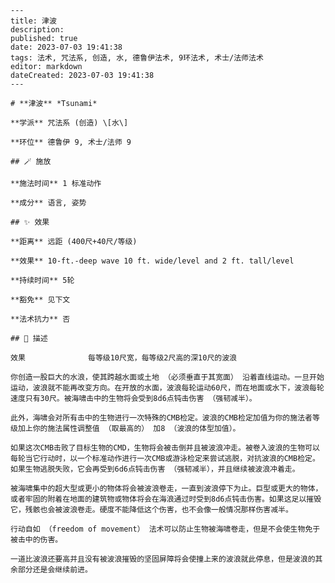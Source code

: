 
    ---
    title: 津波
    description: 
    published: true
    date: 2023-07-03 19:41:38
    tags: 法术, 咒法系, 创造, 水, 德鲁伊法术, 9环法术, 术士/法师法术
    editor: markdown
    dateCreated: 2023-07-03 19:41:38
    ---

    # **津波** *Tsunami*

    **学派** 咒法系 (创造) \[水\] 

    **环位** 德鲁伊 9, 术士/法师 9

    ## 🪄 施放

    **施法时间** 1 标准动作

    **成分** 语言, 姿势

    ## ✨ 效果  

    **距离** 远距 (400尺+40尺/等级) 

    **效果** 10-ft.-deep wave 10 ft. wide/level and 2 ft. tall/level 

    **持续时间** 5轮 

    **豁免** 见下文

    **法术抗力** 否

    ## 📖 描述

    效果              每等级10尺宽，每等级2尺高的深10尺的波浪

    你创造一股巨大的水浪，使其跨越水面或土地 （必须垂直于其宽面） 沿着直线运动。一旦开始运动，波浪就不能再改变方向。在开放的水面，波浪每轮运动60尺，而在地面或水下，波浪每轮速度只有30尺。被海啸击中的生物将会受到8d6点钝击伤害 （强韧减半）。

    此外，海啸会对所有击中的生物进行一次特殊的CMB检定。波浪的CMB检定加值为你的施法者等级加上你的施法属性调整值 （取最高的） 加8 （波浪的体型加值）。

    如果这次CMB击败了目标生物的CMD，生物将会被击倒并且被波浪冲走。被卷入波浪的生物可以每轮当它行动时，以一个标准动作进行一次CMB或游泳检定来尝试逃脱，对抗波浪的CMB检定。如果生物逃脱失败，它会再受到6d6点钝击伤害 （强韧减半），并且继续被波浪冲着走。

    被海啸集中的超大型或更小的物体将会被波浪卷走，一直到波浪停下为止。巨型或更大的物体，或者牢固的附着在地面的建筑物或物体将会在海浪通过时受到8d6点钝击伤害。如果这足以摧毁它，残骸也会被波浪卷走。硬度不能降低这个伤害，也不会像一般情况那样伤害减半。

    行动自如 （freedom of movement） 法术可以防止生物被海啸卷走，但是不会使生物免于被击中的伤害。

    一道比波浪还要高并且没有被波浪摧毁的坚固屏障将会使撞上来的波浪就此停息，但是波浪的其余部分还是会继续前进。
    